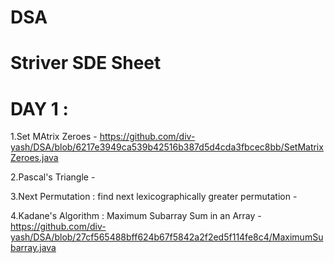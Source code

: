 # DSA
# Striver SDE Sheet
# DAY 1  :

1.Set MAtrix Zeroes - https://github.com/div-yash/DSA/blob/6217e3949ca539b42516b387d5d4cda3fbcec8bb/SetMatrixZeroes.java

2.Pascal's Triangle -

3.Next Permutation : find next lexicographically greater permutation - 

4.Kadane's Algorithm : Maximum Subarray Sum in an Array - https://github.com/div-yash/DSA/blob/27cf565488bff624b67f5842a2f2ed5f114fe8c4/MaximumSubarray.java


